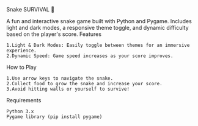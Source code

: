Snake SURVIVAL 🐍

A fun and interactive snake game built with Python and Pygame.
Includes light and dark modes, a responsive theme toggle, and dynamic difficulty based on the player's score.
Features

    1.Light & Dark Modes: Easily toggle between themes for an immersive experience.
    2.Dynamic Speed: Game speed increases as your score improves.
How to Play

    1.Use arrow keys to navigate the snake.
    2.Collect food to grow the snake and increase your score.
    3.Avoid hitting walls or yourself to survive!
Requirements

    Python 3.x
    Pygame library (pip install pygame)   
    
    
    
